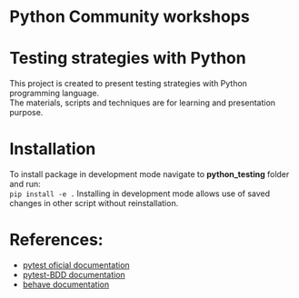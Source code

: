 Python Community workshops 
==========================

# Testing strategies with Python

This project is created to present testing strategies with Python programming language.  
The materials, scripts and techniques are for learning and presentation purpose.  

# Installation 

To install package in development mode navigate to **python_testing** folder and run:  
`pip install -e .`
Installing in development mode allows use of saved changes in other script without reinstallation.

# References:
- [pytest oficial documentation](https://buildmedia.readthedocs.org/media/pdf/pytest/latest/pytest.pdf)
- [pytest-BDD documentation](https://readthedocs.org/projects/pytest-bdd/)
- [behave documentation](https://behave.readthedocs.io/en/latest/tutorial.html)
